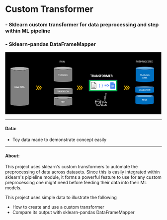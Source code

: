 # Custom Transformer
### - Sklearn custom transformer for data preprocessing and step within ML pipeline
### - Sklearn-pandas DataFrameMapper

<img src="AS-cust_tf.PNG">

---

#### Data: 
* Toy data made to demonstrate concept easily

---

#### About:

This project uses sklearn's custom transformers to automate the preprocessing of data across datasets. Since this is easily integrated within sklearn's pipieline module, it forms a powerful feature to use for any custom preprocessing one might need before feeding their data into their ML models.

This project uses simple data to illustrate the following
* How to create and use a custom transformer
* Compare its output with sklearn-pandas DataFrameMapper
